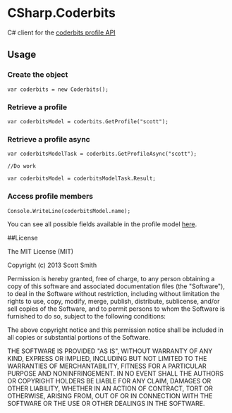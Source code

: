 CSharp.Coderbits
================

C# client for the [coderbits profile API](https://coderbits.com/api)

## Usage

### Create the object

    var coderbits = new Coderbits();

### Retrieve a profile

    var coderbitsModel = coderbits.GetProfile("scott");

### Retrieve a profile async

    var coderbitsModelTask = coderbits.GetProfileAsync("scott");

    //Do work

    var coderbitsModel = coderbitsModelTask.Result;

### Access profile members

    Console.WriteLine(coderbitsModel.name);

You can see all possible fields available in the profile model [here](https://github.com/scottksmith95/CSharp.Coderbits/blob/master/src/CSharp.Coderbits/CoderbitsModel.cs).

##License

The MIT License (MIT)

Copyright (c) 2013 Scott Smith

Permission is hereby granted, free of charge, to any person obtaining a copy
of this software and associated documentation files (the "Software"), to deal
in the Software without restriction, including without limitation the rights
to use, copy, modify, merge, publish, distribute, sublicense, and/or sell
copies of the Software, and to permit persons to whom the Software is
furnished to do so, subject to the following conditions:

The above copyright notice and this permission notice shall be included in
all copies or substantial portions of the Software.

THE SOFTWARE IS PROVIDED "AS IS", WITHOUT WARRANTY OF ANY KIND, EXPRESS OR
IMPLIED, INCLUDING BUT NOT LIMITED TO THE WARRANTIES OF MERCHANTABILITY,
FITNESS FOR A PARTICULAR PURPOSE AND NONINFRINGEMENT. IN NO EVENT SHALL THE
AUTHORS OR COPYRIGHT HOLDERS BE LIABLE FOR ANY CLAIM, DAMAGES OR OTHER
LIABILITY, WHETHER IN AN ACTION OF CONTRACT, TORT OR OTHERWISE, ARISING FROM,
OUT OF OR IN CONNECTION WITH THE SOFTWARE OR THE USE OR OTHER DEALINGS IN
THE SOFTWARE.